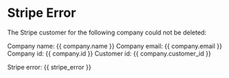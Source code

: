 Stripe Error
============

The Stripe customer for the following company could not be deleted:

Company name: {{ company.name }}
Company email: {{ company.email }}
Company id: {{ company.id }}
Customer id: {{ company.customer_id }}

Stripe error:
{{ stripe_error }}
